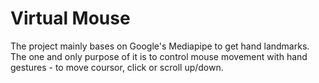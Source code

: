 # Virtual Mouse
The project mainly bases on Google's Mediapipe to get hand landmarks. The one and only purpose of it is to control mouse movement with hand gestures - to move coursor, click or scroll up/down.
